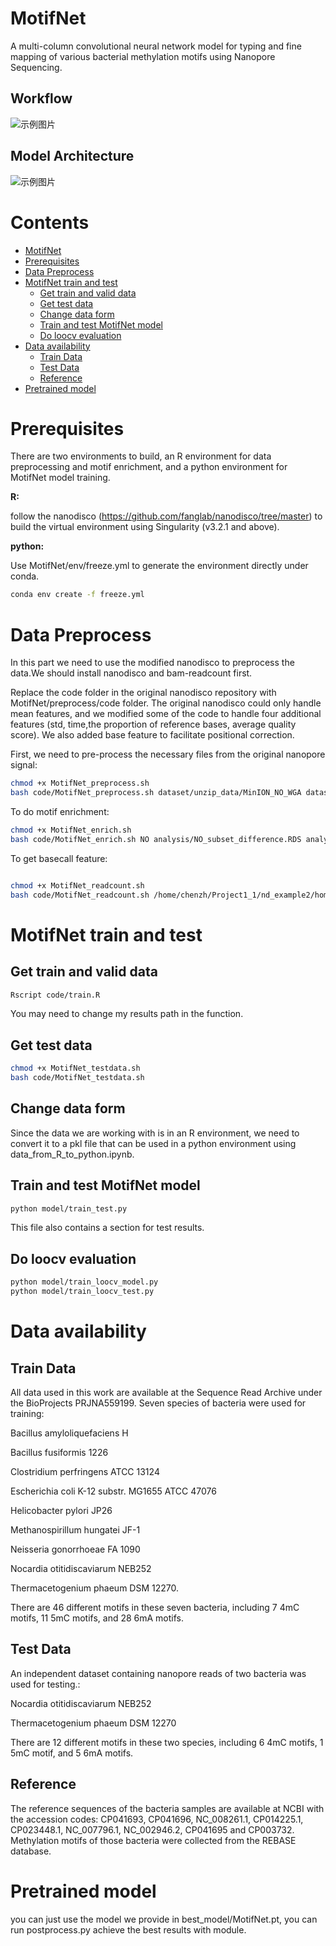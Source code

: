# MotifNet
A multi-column convolutional neural network model for typing and fine mapping of various bacterial methylation motifs using Nanopore Sequencing.

## Workflow

![示例图片](./fig/workflow.jpg)

## Model Architecture
![示例图片](./fig/net.jpg )

# Contents

- [MotifNet](#motifnet)
- [Prerequisites](#prerequisites)
- [Data Preprocess](#data-preprocess)
- [MotifNet train and test](#motifnet-train-and-test)
  - [Get train and valid data](#get-train-and-valid-data)
  - [Get test data](#get-test-data)
  - [Change data form](#change-data-form)
  - [Train and test MotifNet model](#train-and-test-motifNet-model)
  - [Do loocv evaluation](#do-loocv-evaluation)
- [Data availability](#data-availability)
  - [Train Data](#train-data)
  - [Test Data](#test-data)
  - [Reference](#reference)
- [Pretrained model](#pretrained-model)




# Prerequisites

There are two environments to build, an R environment for data preprocessing and motif enrichment, and a python environment for MotifNet model training.

**R:**

follow the nanodisco (https://github.com/fanglab/nanodisco/tree/master) to build the virtual environment using Singularity (v3.2.1 and above).

**python:**

Use MotifNet/env/freeze.yml to generate the environment directly under conda.

```bash
conda env create -f freeze.yml
```
# Data Preprocess
In this part we need to use the modified nanodisco to preprocess the data.We should install nanodisco and bam-readcount first.

Replace the code folder in the original nanodisco repository with MotifNet/preprocess/code folder. The original nanodisco could only handle mean features, and we modified some of the code to handle four additional features (std, time,the proportion of reference bases, average quality score). We also added base feature to facilitate positional correction.

First, we need to pre-process the necessary files from the original nanopore signal:
```bash
chmod +x MotifNet_preprocess.sh
bash code/MotifNet_preprocess.sh dataset/unzip_data/MinION_NO_WGA dataset/unzip_data/MinION_NO_NAT NO_WGA NO_NAT reference/NO/NO_sequence.fasta analysis/NO/preprocessed_subset analysis/NO/difference_subset analysis NO
```

To do motif enrichment:

```bash
chmod +x MotifNet_enrich.sh
bash code/MotifNet_enrich.sh NO analysis/NO_subset_difference.RDS analysis/NO reference/NO/NO_sequence.fasta
```


To get basecall feature:

```bash

chmod +x MotifNet_readcount.sh
bash code/MotifNet_readcount.sh /home/chenzh/Project1_1/nd_example2/home/nanodisco/reference/NO/NO_sequence.fasta /home/chenzh/Project1_1/nd_example2/home/nanodisco/analysis/NO/preprocessed_subset/NO_NAT.fasta /home/chenzh/readcount/NO_NAT_fq.tsv

```

# MotifNet train and test

## Get train and valid data
```bash
Rscript code/train.R
```
You may need to change my results path in the function.

## Get test data

```bash
chmod +x MotifNet_testdata.sh
bash code/MotifNet_testdata.sh
```

## Change data form

Since the data we are working with is in an R environment, we need to convert it to a pkl file that can be used in a python environment using data_from_R_to_python.ipynb.

## Train and test MotifNet model

```bash
python model/train_test.py
```
This file also contains a section for test results.

## Do loocv evaluation

```bash
python model/train_loocv_model.py
python model/train_loocv_test.py
```
# Data availability

## Train Data

All data used in this work are available at the Sequence Read Archive under the BioProjects PRJNA559199. Seven species of bacteria were used for training: 

Bacillus amyloliquefaciens H

Bacillus fusiformis 1226

Clostridium perfringens ATCC 13124

Escherichia coli K-12 substr. MG1655 ATCC 47076

Helicobacter pylori JP26

Methanospirillum hungatei JF-1

Neisseria gonorrhoeae FA 1090

Nocardia otitidiscaviarum NEB252 

Thermacetogenium phaeum DSM 12270.

There are 46 different motifs in these seven bacteria, including 7 4mC motifs, 11 5mC motifs, and 28 6mA motifs.

## Test Data

An independent dataset containing nanopore reads of two bacteria was used for testing.:

Nocardia otitidiscaviarum NEB252

Thermacetogenium phaeum DSM 12270

There are 12 different motifs in these two species, including 6 4mC motifs, 1 5mC motif, and 5 6mA motifs. 

## Reference

The reference sequences of the bacteria samples are available at NCBI with the accession codes: CP041693, CP041696, NC_008261.1, CP014225.1, CP023448.1, NC_007796.1, NC_002946.2, CP041695 and CP003732. Methylation motifs of those bacteria were collected from the REBASE database.

# Pretrained model

you can just use the model we provide in best_model/MotifNet.pt, you can run postprocess.py achieve the best results with  module.